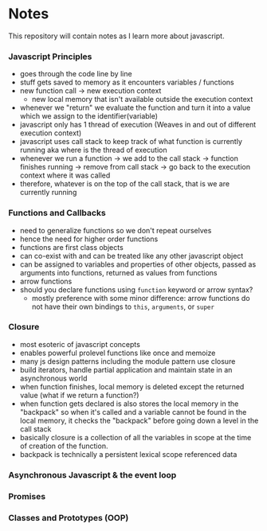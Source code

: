 # Notes

This repository will contain notes as I learn more about javascript.

### Javascript Principles

- goes through the code line by line
- stuff gets saved to memory as it encounters variables / functions
- new function call -> new execution context
  - new local memory that isn't available outside the execution context
- whenever we "return" we evaluate the function and turn it into a value which we assign to the identifier(variable)
- javascript only has 1 thread of execution (Weaves in and out of different execution context) 
- javascript uses call stack to keep track of what function is currently running aka where is the thread of execution
- whenever we run a function -> we add to the call stack -> function finishes running -> remove from call stack -> go back to the execution context where it was called
- therefore, whatever is on the top of the call stack, that is we are currently running


### Functions and Callbacks
- need to generalize functions so we don't repeat ourselves
- hence the need for higher order functions
- functions are first class objects
- can co-exist with and can be treated like any other javascript object
- can be assigned to variables and properties of other objects, passed as arguments into functions, returned as values from functions
- arrow functions
- should you declare functions using `function` keyword or arrow syntax?
  - mostly preference with some minor difference: arrow functions do not have their own bindings to `this`, `arguments`, or `super` 

### Closure
- most esoteric of javascript concepts
- enables powerful prolevel functions like once and memoize
- many js design patterns including the module pattern use closure
- build iterators, handle partial application and maintain state in an asynchronous world
- when function finishes, local memory is deleted except the returned value (what if we return a function?)
- when function gets declared is also stores the local memory in the "backpack" so when it's called and a variable cannot be found in the local memory, it checks the "backpack" before going down a level in the call stack
- basically closure is a collection of all the variables in scope at the time of creation of the function.
- backpack is technically a persistent lexical scope referenced data

### Asynchronous Javascript & the event loop

### Promises

### Classes and Prototypes (OOP)
